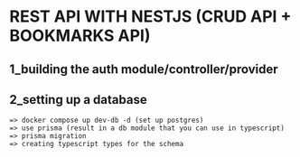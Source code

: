 # REST API WITH NESTJS (CRUD API + BOOKMARKS API)

## 1_building the auth module/controller/provider
## 2_setting up a database
    => docker compose up dev-db -d (set up postgres)
    => use prisma (result in a db module that you can use in typescript)
    => prisma migration
    => creating typescript types for the schema
    